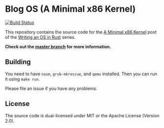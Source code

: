 # Blog OS (A Minimal x86 Kernel)
[![Build Status](https://travis-ci.org/phil-opp/blog_os.svg?branch=multiboot_bootstrap)](https://travis-ci.org/phil-opp/blog_os/branches)

This repository contains the source code for the [A Minimal x86 Kernel](http://os.phil-opp.com/multiboot-kernel.html) post of the [Writing an OS in Rust](http://os.phil-opp.com) series.

**Check out the [master branch](https://github.com/phil-opp/blog_os) for more information.**

## Building
You need to have `nasm`, `grub-mkrescue`, and `qemu` installed. Then you can run it using `make run`.

Please file an issue if you have any problems.

## License
The source code is dual-licensed under MIT or the Apache License (Version 2.0).
